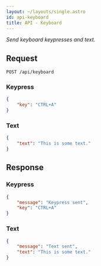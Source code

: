 ```yaml
---
layout: ~/layouts/single.astro
id: api-keyboard
title: API - Keyboard
---
```


_Send keyboard keypresses and text._

## Request

```http
POST /api/keyboard
```

### Keypress

```json
{
    "key": "CTRL+A"
}
```

### Text

```json
{
    "text": "This is some text."
}
```

## Response

### Keypress

```json
{
    "message": "Keypress sent",
    "key": "CTRL+A"
}
```

### Text

```json
{
    "message": "Text sent",
    "text": "This is some text."
}
```
